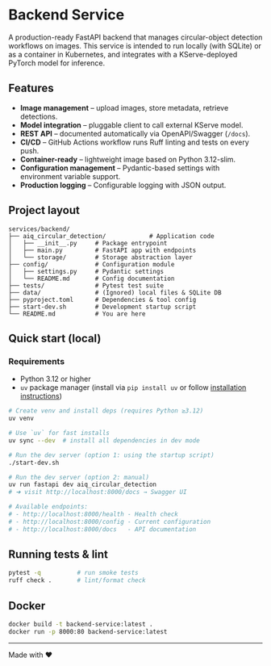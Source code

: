 # Backend Service

A production-ready FastAPI backend that manages circular-object detection workflows on images. This service is intended to run locally (with SQLite) or as a container in Kubernetes, and integrates with a KServe-deployed PyTorch model for inference.

## Features

* **Image management** – upload images, store metadata, retrieve detections.
* **Model integration** – pluggable client to call external KServe model.
* **REST API** – documented automatically via OpenAPI/Swagger (`/docs`).
* **CI/CD** – GitHub Actions workflow runs Ruff linting and tests on every push.
* **Container-ready** – lightweight image based on Python 3.12-slim.
* **Configuration management** – Pydantic-based settings with environment variable support.
* **Production logging** – Configurable logging with JSON output.

## Project layout

```
services/backend/
├── aiq_circular_detection/            # Application code
│   ├── __init__.py     # Package entrypoint
│   ├── main.py         # FastAPI app with endpoints
│   └── storage/        # Storage abstraction layer
├── config/             # Configuration module
│   ├── settings.py     # Pydantic settings
│   └── README.md       # Config documentation
├── tests/              # Pytest test suite
├── data/               # (Ignored) local files & SQLite DB
├── pyproject.toml      # Dependencies & tool config
├── start-dev.sh        # Development startup script
└── README.md           # You are here
```

## Quick start (local)
### Requirements
* Python 3.12 or higher
* `uv` package manager (install via `pip install uv` or follow [installation instructions](https://astral.sh/uv/))
```bash
# Create venv and install deps (requires Python ≥3.12)
uv venv

# Use `uv` for fast installs
uv sync --dev  # install all dependencies in dev mode

# Run the dev server (option 1: using the startup script)
./start-dev.sh

# Run the dev server (option 2: manual)
uv run fastapi dev aiq_circular_detection
# ➜ visit http://localhost:8000/docs → Swagger UI

# Available endpoints:
# - http://localhost:8000/health - Health check
# - http://localhost:8000/config - Current configuration
# - http://localhost:8000/docs   - API documentation
```

## Running tests & lint

```bash
pytest -q          # run smoke tests
ruff check .       # lint/format check
```

## Docker

```bash
docker build -t backend-service:latest .
docker run -p 8000:80 backend-service:latest
```

---

Made with ❤️ 